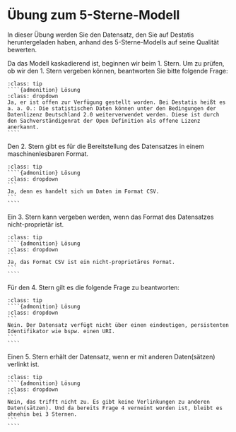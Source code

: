 # Übung zum 5-Sterne-Modell

In dieser Übung werden Sie den Datensatz, den Sie auf Destatis heruntergeladen haben, anhand des 5-Sterne-Modells auf seine Qualität bewerten. 

Da das Modell kaskadierend ist, beginnen wir beim 1. Stern. Um zu prüfen, ob wir den 1. Stern vergeben können, beantworten Sie bitte folgende Frage:

`````{admonition} Ist der Datensatz mit einer offenen Lizenz zur Verfügung gestellt worden?
:class: tip
````{admonition} Lösung
:class: dropdown
Ja, er ist offen zur Verfügung gestellt worden. Bei Destatis heißt es a. a. O.: Die statistischen Daten können unter den Bedingungen der Datenlizenz Deutschland 2.0 weiterverwendet werden. Diese ist durch den Sachverständigenrat der Open Definition als offene Lizenz anerkannt.
````
`````

Den 2. Stern gibt es für die Bereitstellung des Datensatzes in einem maschinenlesbaren Format. 

`````{admonition} Ist dies der Fall?
:class: tip
````{admonition} Lösung
:class: dropdown
```
Ja, denn es handelt sich um Daten im Format CSV.
```
````
`````

Ein 3. Stern kann vergeben werden, wenn das Format des Datensatzes nicht-proprietär ist. 

`````{admonition} Wie schätzen Sie das ein?
:class: tip
````{admonition} Lösung
:class: dropdown
```
Ja, das Format CSV ist ein nicht-proprietäres Format.
```
````
`````

Für den 4. Stern gilt es die folgende Frage zu beantworten: 

`````{admonition} Ist der Datensatz über einen URI eindeutig identifizierbar?
:class: tip
````{admonition} Lösung
:class: dropdown
```
Nein. Der Datensatz verfügt nicht über einen eindeutigen, persistenten Identifikator wie bspw. einen URI.
```
````
`````

Einen 5. Stern erhält der Datensatz, wenn er mit anderen Daten(sätzen) verlinkt ist. 

`````{admonition} Trifft das zu?
:class: tip
````{admonition} Lösung
:class: dropdown
```
Nein, das trifft nicht zu. Es gibt keine Verlinkungen zu anderen Daten(sätzen). Und da bereits Frage 4 verneint worden ist, bleibt es ohnehin bei 3 Sternen.
```
````
`````

